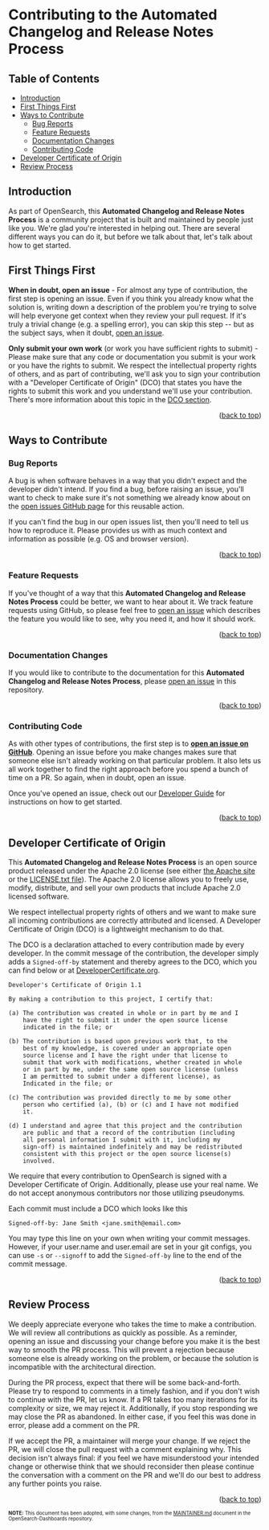 <a name="back-to-top"></a>
<!-- omit in toc -->
# Contributing to the Automated Changelog and Release Notes Process

<!-- omit in toc -->
## Table of Contents
- [Introduction](#introduction)
- [First Things First](#first-things-first)
- [Ways to Contribute](#ways-to-contribute)
  - [Bug Reports](#bug-reports)
  - [Feature Requests](#feature-requests)
  - [Documentation Changes](#documentation-changes)
  - [Contributing Code](#contributing-code)
- [Developer Certificate of Origin](#developer-certificate-of-origin)
- [Review Process](#review-process)

## Introduction
As part of OpenSearch, this **Automated Changelog and Release Notes Process** is a community project that is built and maintained by people just like you. We're glad you're interested in helping out. There are several different ways you can do it, but before we talk about that, let's talk about how to get started.

## First Things First

**When in doubt, open an issue** - For almost any type of contribution, the first step is opening an issue. Even if you think you already know what the solution is, writing down a description of the problem you're trying to solve will help everyone get context when they review your pull request. If it's truly a trivial change (e.g. a spelling error), you can skip this step -- but as the subject says, when it doubt, [open an issue](https://github.com/BigSamu/OpenSearch_Changeset_Bot/issues).

**Only submit your own work** (or work you have sufficient rights to submit) - Please make sure that any code or documentation you submit is your work or you have the rights to submit. We respect the intellectual property rights of others, and as part of contributing, we'll ask you to sign your contribution with a "Developer Certificate of Origin" (DCO) that states you have the rights to submit this work and you understand we'll use your contribution. There's more information about this topic in the [DCO section](#developer-certificate-of-origin).

<p align="right">(<a href="#back-to-top">back to top</a>)</p>

## Ways to Contribute

### Bug Reports

A bug is when software behaves in a way that you didn't expect and the developer didn't intend. If you find a bug, before raising an issue, you'll want to check to make sure it's not something we already know about on the [open issues GitHub page](https://github.com/BigSamu/OpenSearch_Changeset_Bot/issues) for this reusable action.

If you can't find the bug in our open issues list, then you'll need to tell us how to reproduce it. Please provides us with as much context and information as possible (e.g. OS and browser version).

<p align="right">(<a href="#back-to-top">back to top</a>)</p>

### Feature Requests

If you've thought of a way that this **Automated Changelog and Release Notes Process** could be better, we want to hear about it. We track feature requests using GitHub, so please feel free to [open an issue](https://github.com/BigSamu/OpenSearch_Changeset_Bot/issues/new) which describes the feature you would like to see, why you need it, and how it should work.

<p align="right">(<a href="#back-to-top">back to top</a>)</p>

### Documentation Changes

If you would like to contribute to the documentation for this **Automated Changelog and Release Notes Process**, please [open an issue](https://github.com/BigSamu/OpenSearch_Changeset_Bot/issues/new) in this repository.

<p align="right">(<a href="#back-to-top">back to top</a>)</p>

### Contributing Code

As with other types of contributions, the first step is to [**open an issue on GitHub**](https://github.com/BigSamu/OpenSearch_Changeset_Bot/issues/new). Opening an issue before you make changes makes sure that someone else isn't already working on that particular problem. It also lets us all work together to find the right approach before you spend a bunch of time on a PR. So again, when in doubt, open an issue.

Once you've opened an issue, check out our [Developer Guide](./DEVELOPER_GUIDE.md) for instructions on how to get started.

<p align="right">(<a href="#back-to-top">back to top</a>)</p>

## Developer Certificate of Origin

This **Automated Changelog and Release Notes Process** is an open source product released under the Apache 2.0 license (see either [the Apache site](https://www.apache.org/licenses/LICENSE-2.0) or the [LICENSE.txt file](./LICENSE.txt)). The Apache 2.0 license allows you to freely use, modify, distribute, and sell your own products that include Apache 2.0 licensed software.

We respect intellectual property rights of others and we want to make sure all incoming contributions are correctly attributed and licensed. A Developer Certificate of Origin (DCO) is a lightweight mechanism to do that.

The DCO is a declaration attached to every contribution made by every developer. In the commit message of the contribution, the developer simply adds a `Signed-off-by` statement and thereby agrees to the DCO, which you can find below or at [DeveloperCertificate.org](http://developercertificate.org/).

```
Developer's Certificate of Origin 1.1

By making a contribution to this project, I certify that:

(a) The contribution was created in whole or in part by me and I
    have the right to submit it under the open source license
    indicated in the file; or

(b) The contribution is based upon previous work that, to the
    best of my knowledge, is covered under an appropriate open
    source license and I have the right under that license to
    submit that work with modifications, whether created in whole
    or in part by me, under the same open source license (unless
    I am permitted to submit under a different license), as
    Indicated in the file; or

(c) The contribution was provided directly to me by some other
    person who certified (a), (b) or (c) and I have not modified
    it.

(d) I understand and agree that this project and the contribution
    are public and that a record of the contribution (including
    all personal information I submit with it, including my
    sign-off) is maintained indefinitely and may be redistributed
    consistent with this project or the open source license(s)
    involved.
 ```
We require that every contribution to OpenSearch is signed with a Developer Certificate of Origin. Additionally, please use your real name. We do not accept anonymous contributors nor those utilizing pseudonyms.

Each commit must include a DCO which looks like this

```
Signed-off-by: Jane Smith <jane.smith@email.com>
```
You may type this line on your own when writing your commit messages. However, if your user.name and user.email are set in your git configs, you can use `-s` or `--signoff` to add the `Signed-off-by` line to the end of the commit message.

<p align="right">(<a href="#back-to-top">back to top</a>)</p>

## Review Process

We deeply appreciate everyone who takes the time to make a contribution. We will review all contributions as quickly as possible. As a reminder, opening an issue and discussing your change before you make it is the best way to smooth the PR process. This will prevent a rejection because someone else is already working on the problem, or because the solution is incompatible with the architectural direction.

During the PR process, expect that there will be some back-and-forth. Please try to respond to comments in a timely fashion, and if you don't wish to continue with the PR, let us know. If a PR takes too many iterations for its complexity or size, we may reject it. Additionally, if you stop responding we may close the PR as abandoned. In either case, if you feel this was done in error, please add a comment on the PR.

If we accept the PR, a maintainer will merge your change. If we reject the PR, we will close the pull request with a comment explaining why. This decision isn't always final: if you feel we have misunderstood your intended change or otherwise think that we should reconsider then please continue the conversation with a comment on the PR and we'll do our best to address any further points you raise.

<p align="right">(<a href="#back-to-top">back to top</a>)</p>

<sup><sub>**NOTE:** This document has been adopted, with some changes, from the [MAINTAINER.md](https://github.com/opensearch-project/OpenSearch-Dashboards/blob/main/CONTRIBUTING.md) document in the OpenSearch-Dashboards repository.</sub></sup>
